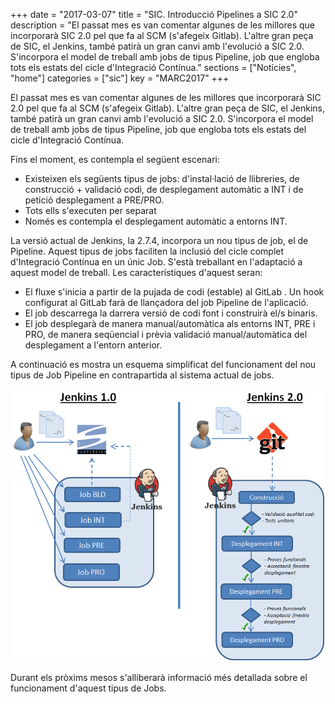 +++
date        = "2017-03-07"
title       = "SIC. Introducció Pipelines a SIC 2.0"
description = "El passat mes es van comentar algunes de les millores que incorporarà SIC 2.0 pel que fa al SCM (s'afegeix Gitlab). L'altre gran peça de SIC, el Jenkins, també patirà un gran canvi amb l'evolució a SIC 2.0. S'incorpora el model de treball amb jobs de tipus Pipeline, job que engloba tots els estats del cicle d'Integració Contínua."
sections    = ["Notícies", "home"]
categories  = ["sic"]
key         = "MARC2017"
+++


El passat mes es van comentar algunes de les millores que incorporarà SIC 2.0 pel que fa al SCM (s'afegeix Gitlab). L'altre gran peça de SIC, el Jenkins, també patirà un gran canvi amb l'evolució a SIC 2.0. S'incorpora el model de treball amb jobs de tipus Pipeline, job que engloba tots els estats del cicle d'Integració Contínua.

Fins el moment, es contempla el següent escenari:

- Existeixen els següents tipus de jobs: d'instal·lació de llibreries, de construcció + validació codi, de desplegament automàtic a INT i de petició desplegament a PRE/PRO. 
- Tots ells s'executen per separat
- Només es contempla el desplegament automàtic a entorns INT.

La versió actual de Jenkins, la 2.7.4, incorpora un nou tipus de job, el de Pipeline. Aquest tipus de jobs faciliten la inclusió del cicle complet d'Integració Contínua en un únic Job. S'està treballant en l'adaptació a aquest model de treball. Les característiques d'aquest seran:

- El fluxe s'inicia a partir de la pujada de codi (estable) al GitLab . Un hook configurat al GitLab farà de llançadora del job Pipeline de l'aplicació.
- El job descarrega la darrera versió de codi font i construirà el/s binaris.
- El job desplegarà de manera manual/automàtica als entorns INT, PRE i PRO, de manera seqüencial i prèvia validació manual/automàtica del desplegament a l'entorn anterior.


A continuació es mostra un esquema simplificat del funcionament del nou tipus de Job Pipeline en contrapartida al sistema actual de jobs.

![SIC 1.0 vs SIC 2.0](/images/news/introduccio-pipelines-sic.2.0.png)

Durant els pròxims mesos s'alliberarà informació més detallada sobre el funcionament d'aquest tipus de Jobs.